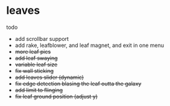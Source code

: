 # leaves
todo
- add scrollbar support
- add rake, leafblower, and leaf magnet, and exit in one menu
- ~~more leaf pics~~
- ~~add leaf swaying~~
- ~~variable leaf size~~
- ~~fix wall sticking~~
- ~~add leaves slider (dynamic)~~
- ~~fix edge detection blasing the leaf outta the galaxy~~
- ~~add limit to flinging~~
- ~~fix leaf ground position (adjust y)~~